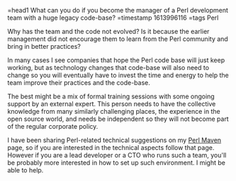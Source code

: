 =head1 What can you do if you become the manager of a Perl development team with a huge legacy code-base?
=timestamp 1613996116
=tags Perl



Why has the team and the code not evolved? Is it because the earlier management did not encourage them to learn from the Perl community and bring in better practices?



In many cases I see companies that hope the Perl code base will just keep working, but as technology changes that code-base will
also need to change so you will eventually have to invest the time and energy to help the team improve their practices and the code-base.


The best might be a mix of formal training sessions with some ongoing support by an external expert.
This person needs to have the collective knowledge from many similarly challenging places,
the experience in the open source world, and needs be independent so they will not become part of the regular corporate policy.


I have been sharing Perl-related technical suggestions on my <a href="https://perlmaven.com/">Perl Maven</a> page,
so if you are interested in the technical aspects follow that page.
However if you are a lead developer or a CTO who runs such a team,
you'll be probably more interested in how to set up such environment. I might be able to help.


